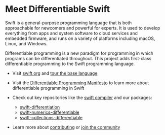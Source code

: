 # Meet Differentiable Swift

Swift is a general-purpose programming language that is both approachable for
newcomers and powerful for experts. It is used to develop everything from apps
and system software to cloud services and embedded firmware, and runs on a
variety of platforms including macOS, Linux, and Windows.

Differentiable programming is a new paradigm for programming in which programs
can be differentiated throughout. This project adds first-class differentiable
programming to the Swift programming language.

  * Visit [swift.org](https://www.swift.org/) and [tour the base language](https://docs.swift.org/swift-book/documentation/the-swift-programming-language/guidedtour/)

  * Visit the [Differentiable Programming Manifesto](https://github.com/swiftlang/swift/blob/main/docs/DifferentiableProgramming.md) to learn more about differentiable programming in Swift

  * Check out key repositories like the [swift compiler](https://github.com/swiftlang/swift) and our packages:
      - [swift-differentiation](https://github.com/differentiable-swift/swift-differentiation)
      - [swift-numerics-differentiable](https://github.com/differentiable-swift/swift-numerics-differentiable)
      - [swift-collections-differentiable](https://github.com/differentiable-swift/swift-collections-differentiable)

  * Learn more about [contributing]() or [join the community](https://discord.gg/hrABYfkn89)

